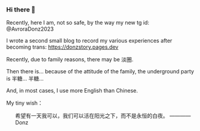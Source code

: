 ### Hi there 👋

Recently, here I am, not so safe, by the way my new tg id: @AvroraDonz2023

I wrote a second small blog to record my various experiences after becoming trans: https://donzstory.pages.dev

Recently, due to family reasons, there may be 淡圈.

Then there is... because of the attitude of the family, the underground party is 半糖... 半糖...

And, in most cases, I use more English than Chinese.

My tiny wish：
<ul> 希望有一天我可以，我们可以活在阳光之下，而不是永恒的白夜。   ————Donz <ul/>

